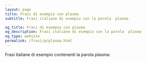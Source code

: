 ```yaml
---
layout: page
title: Frasi di esempio con plasma 
subtitle: Frasi italiane di esempio con la parola  plasma

og_title: Frasi di esempio con plasma 
og_description: Frasi italiane di esempio con la parola  plasma
og_type: website
permalink: /frasi/p/plasma.html
---
```


Frasi italiane di esempio contenenti la parola plasma:


